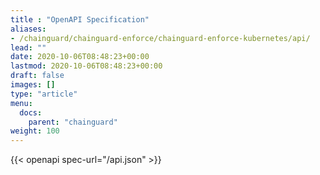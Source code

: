 ```yaml
---
title : "OpenAPI Specification"
aliases:
- /chainguard/chainguard-enforce/chainguard-enforce-kubernetes/api/
lead: ""
date: 2020-10-06T08:48:23+00:00
lastmod: 2020-10-06T08:48:23+00:00
draft: false
images: []
type: "article"
menu:
  docs:
    parent: "chainguard"
weight: 100
---
```


{{< openapi spec-url="/api.json" >}}
